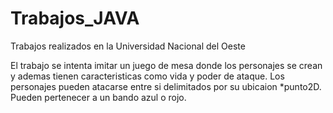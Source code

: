 # Trabajos_JAVA
Trabajos realizados en la Universidad Nacional del Oeste

El trabajo se intenta imitar un juego de mesa donde los personajes
se crean y ademas tienen caracteristicas como vida y poder de ataque.
Los personajes pueden atacarse entre si delimitados por su ubicaion *punto2D.
Pueden pertenecer a un bando azul o rojo.
